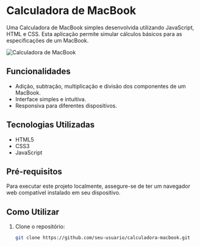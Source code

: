 # Calculadora de MacBook

Uma Calculadora de MacBook simples desenvolvida utilizando JavaScript, HTML e CSS. Esta aplicação permite simular cálculos básicos para as especificações de um MacBook.

![Calculadora de MacBook](https://encrypted-tbn0.gstatic.com/images?q=tbn:ANd9GcRWTqRoaxnXypb1X4DH0gdY6xGYIX9IvtPvM21U-0LLT19d-72a)

## Funcionalidades

- Adição, subtração, multiplicação e divisão dos componentes de um MacBook.
- Interface simples e intuitiva.
- Responsiva para diferentes dispositivos.

## Tecnologias Utilizadas

- HTML5
- CSS3
- JavaScript

## Pré-requisitos

Para executar este projeto localmente, assegure-se de ter um navegador web compatível instalado em seu dispositivo.

## Como Utilizar

1. Clone o repositório:

   ```bash
   git clone https://github.com/seu-usuario/calculadora-macbook.git
